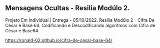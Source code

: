 ## Mensagens Ocultas - Resilia Modúlo 2.
 Projeto Em Individual | Entrega - 05/10/2022.  Resilia Modúlo 2 - Cifra De César e Base 64.  Codificando e Descodificando algoritmos com Cifra de César e Base64.

https://ronald-02.github.io/cifra-de-cesar-base-64/
